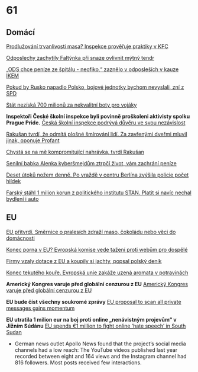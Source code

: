 # 61

## Domácí

[Prodlužování trvanlivosti masa? Inspekce prověřuje praktiky v KFC](https://www.idnes.cz/zpravy/domaci/retezec-rychle-obcerstveni-kfc-inspekce-pochybeni-trvanlivost-maso.A250918_073942_domaci_vank)

[Odposlechy zachytily Faltýnka při snaze ovlivnit mýtný tendr](https://www.novinky.cz/clanek/domaci-odposlechy-zachytily-faltynka-pri-snaze-ovlivnit-mytny-tendr-40538339?noredirect=1)

[„ODS chce peníze ze špitálu - neofiko,“ zaznělo v odposleších v kauze IKEM](https://www.novinky.cz/clanek/domaci-ods-chce-penize-ze-spitalu-neofiko-zaznelo-v-odposlesich-v-kauze-ikem-40538559)

[Pokud by Rusko napadlo Polsko, bojové jednotky bychom nevyslali, zní z SPD](https://www.seznamzpravy.cz/clanek/domaci-politika-pokud-by-rusko-napadlo-polsko-bojove-jednotky-bychom-nevyslali-zni-z-spd-285917)

[Stát nezíská 700 milionů za nekvalitní boty pro vojáky](https://www.novinky.cz/clanek/domaci-stat-neziska-700-milionu-za-nekvalitni-boty-pro-vojaky-40536437)

**Inspektoři České školní inspekce byli povinně proškoleni aktivisty spolku Prague Pride.** [Česká školní inspekce podrývá důvěru ve svou nezávislost](https://www.konzervativninoviny.cz/ceska-skolni-inspekce-podryva-duveru-ve-svou-nezavislost/)

[Rakušan tvrdí, že odmítá plošné šmírování lidí. Za zavřenými dveřmi mluvil jinak, oponuje Profant](https://www.novinky.cz/clanek/internet-a-pc-rakusan-tvrdi-ze-odmita-plosne-smirovani-lidi-za-zavrenymi-dvermi-mluvil-jinak-oponuje-profant-40535996)

[Chystá se na mě kompromitující nahrávka, tvrdí Rakušan](https://www.idnes.cz/volby/vit-rakusan-stan-volby-nahravka-kompromitujici-kauza-dozimetr.A250902_151200_volby_svm)

[Senilní babka Alenka kyberšmejdům ztrpčí život, vám zachrání peníze](https://www.idnes.cz/mobil/mobilni-operatori/nevyzadany-hovor-kybersmejd-obrana-umela-inteligence-o2-alenka.A250827_114122_mobilni-operatori_LHR)

[Deset útoků nožem denně. Po vraždě v centru Berlína zvýšila policie počet hlídek ](https://www.echo24.cz/a/HXQC2/denik-zpravy-svet-nemecko-berlin-deset-utoku-nozem-denne-policie-posiluje)

[Farský stáhl 1 milion korun z politického institutu STAN. Platit si navíc nechal bydlení i auto](https://medium.seznam.cz/clanek/politicky-insider-farsky-stahl-1-milion-korun-z-politickeho-institutu-stan-platit-si-navic-nechal-bydleni-i-auto-188728)

## EU

[EU přitvrdí. Směrnice o pralesích zdraží maso, čokoládu nebo věci do domácnosti ](https://www.echo24.cz/a/HjrZE/zpravy-domov-ewu-pritvrdi-smernice-odlesnovani-podrazi-maso-cokolada-domacnost)

[Konec porna v EU? Evropská komise vede tažení proti webům pro dospělé](https://www.seznamzpravy.cz/clanek/ekonomika-byznys-trendy-analyzy-konec-porna-v-eu-evropska-komise-vede-tazeni-proti-webum-pro-dospele-283614)

[Firmy vzaly dotace z EU a koupily si jachty, popsal polský deník ](https://www.forum24.cz/firmy-vzaly-dotace-z-eu-a-koupily-si-jachty-popsal-polsky-denik)

[Konec tekutého kouře. Evropská unie zakáže uzená aromata v potravinách](https://www.idnes.cz/ekonomika/zahranicni/kourova-chut-evropska-unie-aroma-potravina-uzene-zakaz.A250907_184446_eko-zahranicni_krd?zdroj=otvirak)

**Americký Kongres varuje před globální cenzurou z EU** [Americký Kongres varuje před globální cenzurou z EU](https://www.echo24.cz/a/HYGnk/zpravy-svet-evropska-dsa-zavadi-globalni-cenzuru-zni-z-americkeho-kongresu)

**EU bude číst všechny soukromé zprávy** [EU proposal to scan all private messages gains momentum ](https://cointelegraph.com/news/eu-chat-control-plan-gains-support-threatens-encryption)

**EU utratila 1 milion eur na boj proti online „nenávistným projevům“ v Jižním Súdánu** [EU spends €1 million to fight online ‘hate speech’ in South Sudan ](https://brusselssignal.eu/2025/08/eu-spends-e1-million-to-fight-online-hate-speech-in-south-sudan/)
  -  German news outlet Apollo News found that the project’s social media channels had a low reach: The YouTube videos published last year recorded between eight and 164 views and the Instagram channel had 816 followers. Most posts received few interactions.

